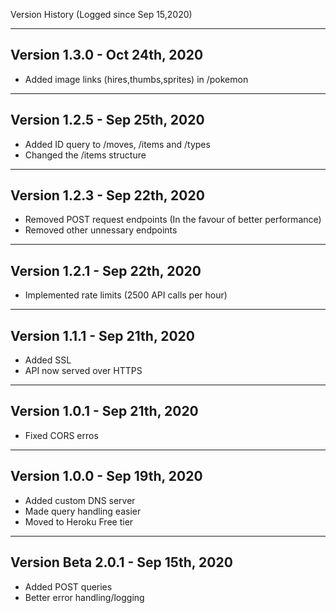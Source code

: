 Version History (Logged since Sep 15,2020)

-----------------------------------------------------------------------------------------
Version 1.3.0 - Oct 24th, 2020
-----------------------------------------------------------------------------------------
- Added image links (hires,thumbs,sprites) in /pokemon

-----------------------------------------------------------------------------------------
Version 1.2.5 - Sep 25th, 2020
-----------------------------------------------------------------------------------------
- Added ID query to /moves, /items and /types
- Changed the /items structure 


-----------------------------------------------------------------------------------------
Version 1.2.3 - Sep 22th, 2020
-----------------------------------------------------------------------------------------
- Removed POST request endpoints (In the favour of better performance)
- Removed other unnessary endpoints


-----------------------------------------------------------------------------------------
Version 1.2.1 - Sep 22th, 2020
-----------------------------------------------------------------------------------------
- Implemented rate limits (2500 API calls per hour)

-----------------------------------------------------------------------------------------
Version 1.1.1 - Sep 21th, 2020
-----------------------------------------------------------------------------------------
- Added SSL
- API now served over HTTPS


-----------------------------------------------------------------------------------------
Version 1.0.1 - Sep 21th, 2020
-----------------------------------------------------------------------------------------
- Fixed CORS erros


-----------------------------------------------------------------------------------------
Version 1.0.0 - Sep 19th, 2020
-----------------------------------------------------------------------------------------
- Added custom DNS server
- Made query handling easier
- Moved to Heroku Free tier


-----------------------------------------------------------------------------------------
Version Beta 2.0.1 - Sep 15th, 2020
-----------------------------------------------------------------------------------------
- Added POST queries
- Better error handling/logging